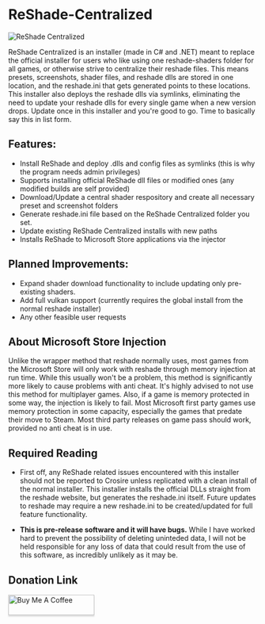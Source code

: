 # ReShade-Centralized

<img align="center" src="https://imgur.com/tB6AB6L.jpg" alt="ReShade Centralized">

ReShade Centralized is an installer (made in C# and .NET) meant to replace the official installer for users who like using one reshade-shaders folder for all games, or otherwise strive to centralize their reshade files.  This means presets, screenshots, shader files, and reshade dlls are stored in one location, and the reshade.ini that gets generated points to these locations.  This installer also deploys the reshade dlls via symlinks, eliminating the need to update your reshade dlls for every single game when a new version drops.  Update once in this installer and you're good to go.  Time to basically say this in list form.

## Features:
- Install ReShade and deploy .dlls and config files as symlinks (this is why the program needs admin privileges)
- Supports installing official ReShade dll files or modified ones (any modified builds are self provided)
- Download/Update a central shader respository and create all necessary preset and screenshot folders
- Generate reshade.ini file based on the ReShade Centralized folder you set.
- Update existing ReShade Centralized installs with new paths
- Installs ReShade to Microsoft Store applications via the injector

## Planned Improvements:
- Expand shader download functionality to include updating only pre-existing shaders.
- Add full vulkan support (currently requires the global install from the normal reshade installer)
- Any other feasible user requests

## About Microsoft Store Injection
Unlike the wrapper method that reshade normally uses, most games from the Microsoft Store will only work with reshade through memory injection at run time.  While this usually won't be a problem, this method is significantly more likely to cause problems with anti cheat.  It's highly advised to not use this method for multiplayer games.  Also, if a game is memory protected in some way, the injection is likely to fail.  Most Microsoft first party games use memory protection in some capacity, especially the games that predate their move to Steam.  Most third party releases on game pass should work, provided no anti cheat is in use.

## Required Reading
- First off, any ReShade related issues encountered with this installer should not be reported to Crosire unless replicated with a clean install of the normal installer.  This installer installs the official DLLs straight from the reshade website, but generates the reshade.ini itself.  Future updates to reshade may require a new reshade.ini to be created/updated for full feature functionality.

- **This is pre-release software and it will have bugs.**  While I have worked hard to prevent the possibility of deleting uninteded data, I will not be held responsible for any loss of data that could result from the use of this software, as incredibly unlikely as it may be.

## Donation Link
<a href="https://www.buymeacoffee.com/oopydoopy" target="_blank"><img src="https://www.buymeacoffee.com/assets/img/custom_images/orange_img.png" alt="Buy Me A Coffee" style="height: 41px !important;width: 174px !important;box-shadow: 0px 3px 2px 0px rgba(190, 190, 190, 0.5) !important;-webkit-box-shadow: 0px 3px 2px 0px rgba(190, 190, 190, 0.5) !important;" ></a>
